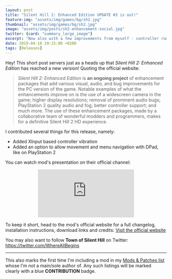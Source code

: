 ```yaml
---
layout: post
title: "Silent Hill 2: Enhanced Edition UPDATE #3 is out!"
feature-img: "assets/img/games/bg/sh2.jpg"
thumbnail: "assets/img/games/bg/sh2.jpg"
image: "assets/img/posts/sh2-enhancement-social.jpg"
twitter: {card: "summary_large_image"}
excerpt: "Now also with a few improvements from myself - controller rumble and more!"
date: 2019-04-18 19:15:00 +0200
tags: [Releases]
---
```


Hey! This short post servers just as a heads up that *Silent Hill 2: Enhanced Edition* has reached a new version!
Quoting the official website:

> *Silent Hill 2: Enhanced Edition* is **an ongoing project** of enhancement packages that add various visual, audio, and bug improvements for the PC version of the game.
> Notable examples of what the enhancements improve on is the use of a widescreen camera in the game; higher display resolutions; removal of prominent audio bugs;
> PlayStation 2 quality audio and fog; better controller support; and much more. The use of these enhancement packages,
> made by a collaborative team of wonderful modders and programmers, makes for a definitive Silent Hill 2 HD experience.

I contributed several things for this release, namely:
- Added XInput based controller vibration
- Added an option to allow movement and menu navigation with DPad, like on PlayStation 2

You can watch mod's presentation on their official channel:

<div align="center" class="video-container">
<iframe src="https://www.youtube.com/embed/377H3K9jAGA" frameborder="0" allowfullscreen></iframe>
</div>

To keep it short, head to the mod's official website for a full changelog, installation instructions, download links and credits:
<a href="http://www.enhanced.townofsilenthill.com/SH2/" class="button" role="button" target="_blank"><i class='fas fa-door-open'></i> Visit the official website</a>

You may also want to follow **Town of Silent Hill** on Twitter:
<https://twitter.com/WhereAllBegins>

***

This also marks the first time I'm including a mod in my [Mods & Patches list](/mods) whose I'm not a main/sole author of.
Any such listings will be marked clearly with a blue **CONTRIBUTION** badge.